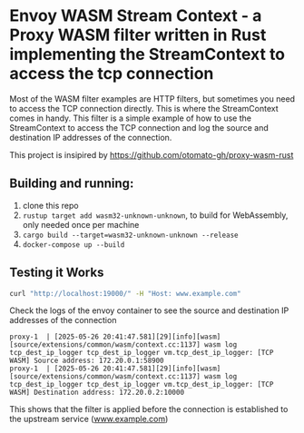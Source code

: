 # Envoy WASM Stream Context - a Proxy WASM filter written in Rust implementing the StreamContext to access the tcp connection

Most of the WASM filter examples are HTTP filters, but sometimes you need to access the TCP connection directly. This is where the StreamContext comes in handy. This filter is a simple example of how to use the StreamContext to access the TCP connection and log the source and destination IP addresses of the connection.

This project is insipired by https://github.com/otomato-gh/proxy-wasm-rust

## Building and running:

1. clone this repo
2. `rustup target add wasm32-unknown-unknown`, to build for WebAssembly, only needed once per machine
3. `cargo build --target=wasm32-unknown-unknown --release`
4. `docker-compose up --build`

## Testing it Works

```bash
curl "http://localhost:19000/" -H "Host: www.example.com"
```

Check the logs of the envoy container to see the source and destination IP addresses of the connection

```
proxy-1  | [2025-05-26 20:41:47.581][29][info][wasm] [source/extensions/common/wasm/context.cc:1137] wasm log tcp_dest_ip_logger tcp_dest_ip_logger vm.tcp_dest_ip_logger: [TCP WASM] Source address: 172.20.0.1:58900
proxy-1  | [2025-05-26 20:41:47.581][29][info][wasm] [source/extensions/common/wasm/context.cc:1137] wasm log tcp_dest_ip_logger tcp_dest_ip_logger vm.tcp_dest_ip_logger: [TCP WASM] Destination address: 172.20.0.2:10000
```

This shows that the filter is applied before the connection is established to the upstream service (www.example.com)
